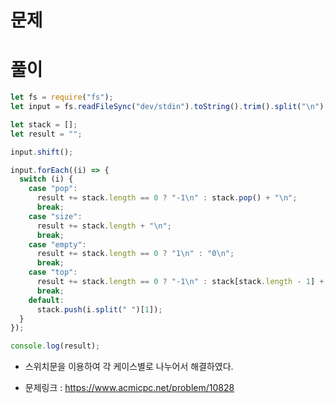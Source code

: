 # 문제

# 풀이

```javascript
let fs = require("fs");
let input = fs.readFileSync("dev/stdin").toString().trim().split("\n");

let stack = [];
let result = "";

input.shift();

input.forEach((i) => {
  switch (i) {
    case "pop":
      result += stack.length == 0 ? "-1\n" : stack.pop() + "\n";
      break;
    case "size":
      result += stack.length + "\n";
      break;
    case "empty":
      result += stack.length == 0 ? "1\n" : "0\n";
      break;
    case "top":
      result += stack.length == 0 ? "-1\n" : stack[stack.length - 1] + "\n";
      break;
    default:
      stack.push(i.split(" ")[1]);
  }
});

console.log(result);
```

- 스위치문을 이용하여 각 케이스별로 나누어서 해결하였다.

- 문제링크 : https://www.acmicpc.net/problem/10828
